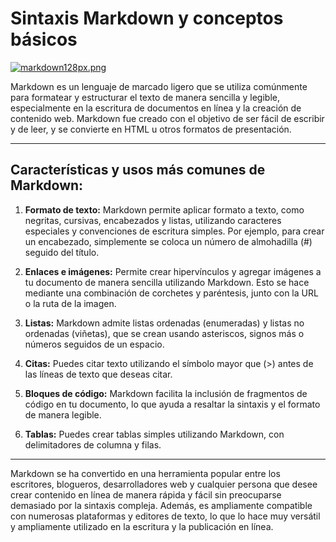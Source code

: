 # Sintaxis Markdown y conceptos básicos
[![markdown128px.png](https://i.postimg.cc/sDQcxNhD/markdown128px.png)](https://postimg.cc/D8hsY56t)

Markdown es un lenguaje de marcado ligero que se utiliza comúnmente para formatear y estructurar el texto de manera sencilla y legible, especialmente en la escritura de documentos en línea y la creación de contenido web. 
Markdown fue creado con el objetivo de ser fácil de escribir y de leer, y se convierte en HTML u otros formatos de presentación.

----------
## Características y usos más comunes de Markdown:

1. **Formato de texto:**
Markdown permite aplicar formato a texto, como negritas, cursivas, encabezados y listas, utilizando caracteres especiales y convenciones de escritura simples. Por ejemplo, para crear un encabezado, simplemente se coloca un número de almohadilla (#) seguido del título.

2. **Enlaces e imágenes:**
Permite crear hipervínculos y agregar imágenes a tu documento de manera sencilla utilizando Markdown. Esto se hace mediante una combinación de corchetes y paréntesis, junto con la URL o la ruta de la imagen.

3. **Listas:**
Markdown admite listas ordenadas (enumeradas) y listas no ordenadas (viñetas), que se crean usando asteriscos, signos más o números seguidos de un espacio.

4. **Citas:**
Puedes citar texto utilizando el símbolo mayor que (>) antes de las líneas de texto que deseas citar.

5. **Bloques de código:**
Markdown facilita la inclusión de fragmentos de código en tu documento, lo que ayuda a resaltar la sintaxis y el formato de manera legible.

6. **Tablas:**
Puedes crear tablas simples utilizando Markdown, con delimitadores de columna y filas.

----------
Markdown se ha convertido en una herramienta popular entre los escritores, blogueros, desarrolladores web y cualquier persona que desee crear contenido en línea de manera rápida y fácil sin preocuparse demasiado por la sintaxis compleja. Además, es ampliamente compatible con numerosas plataformas y editores de texto, lo que lo hace muy versátil y ampliamente utilizado en la escritura y la publicación en línea.
